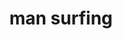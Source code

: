 ---
layout: people&body
title: man surfing
emoji: man_surfing
permalink: 🏄‍♂️.html
image: assets/img/3moji/man_surfing.png
---